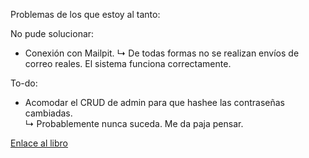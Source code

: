 Problemas de los que estoy al tanto:

No pude solucionar:
  - Conexión con Mailpit.
  ↳ De todas formas no se realizan envíos de correo reales. El sistema funciona correctamente. <br/>

To-do:
  - Acomodar el CRUD de admin para que hashee las contraseñas cambiadas. <br/>
  ↳ Probablemente nunca suceda. Me da paja pensar.

<a href="https://symfony.com/doc/6.4/the-fast-track/en/index.html">Enlace al libro</a>
